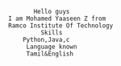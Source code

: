                    Hello guys 
            I am Mohamed Yaaseen Z from 
            Ramco Institute Of Technology
                     Skills  
                Python,Java,c 
                 Language known 
                 Tamil&English 
